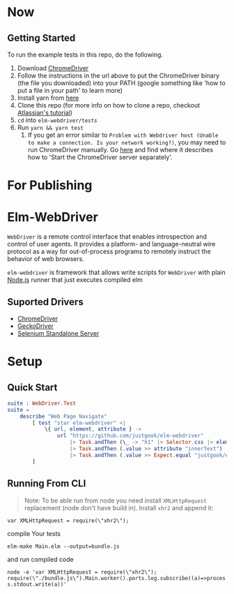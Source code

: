# Now

## Getting Started

To run the example tests in this repo, do the following.

1. Download
   [ChromeDriver](http://chromedriver.chromium.org/getting-started)
1. Follow the instructions in the url above to put the ChromeDriver
   binary (the file you downloaded) into your PATH (google something
   like 'how to put a file in your path' to learn more)
1. Install yarn from [here](https://yarnpkg.com/lang/en/docs/install/)
1. Clone this repo (for more info on how to clone a repo, checkout
   [Atlassian's
   tutorial](https://confluence.atlassian.com/bitbucket/clone-a-repository-223217891.html))
1. `cd` into `elm-webdriver/tests`
1. Run `yarn && yarn test`
    1. If you get an error similar to `Problem with Webdriver host (Unable
        to make a connection. Is your network working?)`, you may need to
        run ChromeDriver manually. Go
        [here](http://chromedriver.chromium.org/getting-started) and find
        where it describes how to 'Start the ChromeDriver server
        separately'.

# For Publishing

# Elm-WebDriver

`WebDriver` is a remote control interface that enables introspection and control of user agents. It provides a platform- and language-neutral wire protocol as a way for out-of-process programs to remotely instruct the behavior of web browsers.

`elm-webdriver` is framework that allows write scripts for `WebDriver` with plain [Node.js](https://nodejs.org/) runner that just executes compiled elm

## Suported Drivers

  - [ChromeDriver](http://chromedriver.chromium.org/)
  - [GeckoDriver](https://github.com/mozilla/geckodriver)
  - [Selenium Standalone Server](https://www.seleniumhq.org/download/)

# Setup

## Quick Start
```elm
suite : WebDriver.Test
suite =
    describe "Web Page Navigate"
        [ test "star elm-webdriver" <|
            \{ url, element, attribute } ->
                url "https://github.com/justgook/elm-webdriver"
                    |> Task.andThen (\_ -> "h1" |> Selector.css |> element)
                    |> Task.andThen (.value >> attribute "innerText")
                    |> Task.andThen (.value >> Expect.equal "justgook/elm-webdriver")
        ]
```

## Running From CLI

  >Note: To be able run from node you need install `XMLHttpRequest` replacement (node don't have build in). Install `xhr2` and append it:

  `var XMLHttpRequest = require(\"xhr2\");`

compile Your tests

`elm-make Main.elm --output=bundle.js`

and run compiled code

`node -e 'var XMLHttpRequest = require(\"xhr2\"); require(\"./bundle.js\").Main.worker().ports.log.subscribe((a)=>process.stdout.write(a))'`
